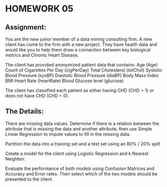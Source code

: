 # HOMEWORK 05 

## Assignment: 
You are the new junior member of a data mining consulting firm.  A new client has come to the firm with a new project.  They have health data and would like you to help them draw a connection between key biological metrics and Chronic Heart Disease. 
 
The client has provided anonymized patient data that contains: Age (Age) Count of Cigarettes Per Day (cigPerDay) Total Cholesterol (totChol) Systolic Blood Pressure (sysBP) Diastolic Blood Pressure (diaBP) Body Mass Index BMI Heart Rate (heartRate) Blood Glucose level (glucose) 
 
The client has classified each patient as either having CHD (CHD = 1) or does not have CHD (CHD = 0). 
 
## The Details: 
There are missing data values.  Determine if there is a relation between the attribute that is missing the data and another attribute, then use Simple Linear Regression to impute values to fill in the missing data. 
 
Partition the data into a training set and a test set using an 80% / 20% split 
 
Create a model for the client using Logistic Regression and k Nearest Neighbor. 
 
Evaluate the performance of both models using Confusion Matrices and Accuracy and Error rates.  Then select which of the two models should be presented to the client. 
 
